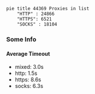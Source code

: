 
```mermaid
pie title 44369 Proxies in list
    "HTTP" : 24866
    "HTTPS": 6521
    "SOCKS" : 18104
```

### Some Info
#### Average Timeout

- mixed: 3.0s
- http: 1.5s
- https: 8.6s
- socks: 6.3s
